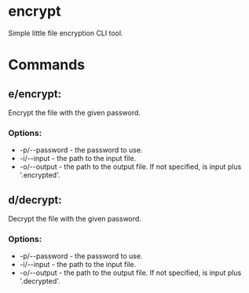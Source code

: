 # encrypt
Simple little file encryption CLI tool.

# Commands

## e/encrypt:
Encrypt the file with the given password.

### Options:

* -p/--password - the password to use.
* -i/--input - the path to the input file.
* -o/--output - the path to the output file. If not specified, is input plus '.encrypted'.

## d/decrypt:
Decrypt the file with the given password.

### Options:

* -p/--password - the password to use.
* -i/--input - the path to the input file.
* -o/--output - the path to the output file. If not specified, is input plus '.decrypted'.

